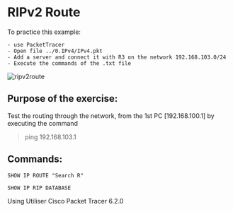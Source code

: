 # RIPv2 Route

To practice this example:
```
- use PacketTracer
- Open file ../0.IPv4/IPv4.pkt
- Add a server and connect it with R3 on the network 192.168.103.0/24
- Execute the commands of the .txt file
```
![ripv2route](https://user-images.githubusercontent.com/39448332/40281142-39a5eb28-5c7b-11e8-985d-b4e87a398d43.png)

## Purpose of the exercise:

Test the routing through the network, from the 1st PC [192.168.100.1] by executing the command

> ping 192.168.103.1

## Commands:

```
SHOW IP ROUTE "Search R"

SHOW IP RIP DATABASE
```

Using Utiliser Cisco Packet Tracer 6.2.0
